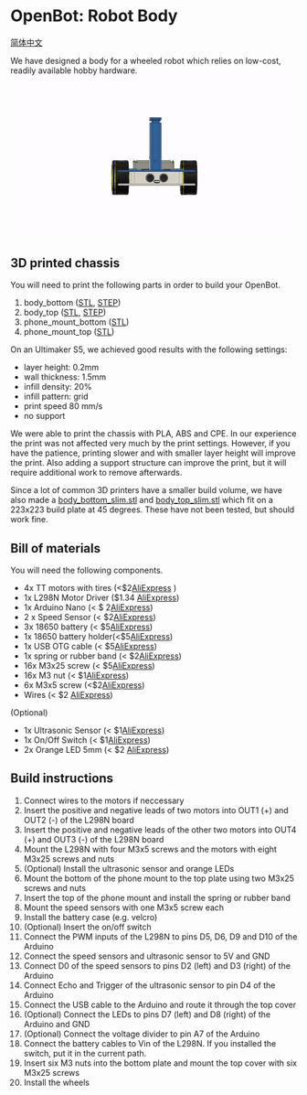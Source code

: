 
# OpenBot: Robot Body
[简体中文](./doc_chinese.md)

We have designed a body for a wheeled robot which relies on low-cost, readily available hobby hardware. 
![Assembly](../docs/images/assembly.gif)

## 3D printed chassis
You will need to print the following parts in order to build your OpenBot. 
1) body_bottom ([STL](body_bottom.stl), [STEP](body_bottom.step))
2) body_top ([STL](body_top.stl), [STEP](body_top.step))
3) phone_mount_bottom ([STL](phone_mount_bottom.stl))
4) phone_mount_top ([STL](phone_mount_top.stl))

On an Ultimaker S5, we achieved good results with the following settings:
- layer height: 0.2mm
- wall thickness: 1.5mm
- infill density: 20%
- infill pattern: grid
- print speed 80 mm/s
- no support

We were able to print the chassis with PLA, ABS and CPE. In our experience the print was not affected very much by the print settings. However, if you have the patience, printing slower and with smaller layer height will improve the print. Also adding a support structure can improve the print, but it will require additional work to remove afterwards.

Since a lot of common 3D printers have a smaller build volume, we have also made a [body_bottom_slim.stl](body_bottom_slim.stl) and [body_top_slim.stl](body_top_slim.stl) which fit on a 223x223 build plate at 45 degrees. These have not been tested, but should work fine.

## Bill of materials
You will need the following components.
- 4x TT motors with tires (<$2[AliExpress](https://www.aliexpress.com/item/4000126948489.html?spm=a2g0o.productlist.0.0.15293359bK54gA&algo_pvid=75eb3a47-44d5-4f6c-9ea0-e758f0d08837&algo_expid=75eb3a47-44d5-4f6c-9ea0-e758f0d08837-3&btsid=0bb47a2215986857911752326e0253&ws_ab_test=searchweb0_0,searchweb201602_,searchweb201603_) )
- 1x L298N Motor Driver ($1.34 [AliExpress](https://www.aliexpress.com/item/32994608743.html?spm=a2g0o.productlist.0.0.b8be157eJVP5lY&algo_pvid=088ff2ac-a4ec-4b17-be43-92254d84f9fa&algo_expid=088ff2ac-a4ec-4b17-be43-92254d84f9fa-1&btsid=0bb47a2215986861645618336e0253&ws_ab_test=searchweb0_0,searchweb201602_,searchweb201603_))
- 1x Arduino Nano (< $ 2[AliExpress](https://www.aliexpress.com/item/32866959979.html?spm=a2g0o.productlist.0.0.d78d3391GJVFfZ&algo_pvid=da4460e1-407b-4132-a0db-947a431ab822&algo_expid=da4460e1-407b-4132-a0db-947a431ab822-0&btsid=0bb47a2215986862077318889e0253&ws_ab_test=searchweb0_0,searchweb201602_,searchweb201603_ ))
- 2 x Speed Sensor (< $2[AliExpress](https://www.aliexpress.com/i/32990256417.html))
- 3x 18650 battery (< $5[AliExpress](https://www.aliexpress.com/item/32324914059.html?spm=a2g0o.productlist.0.0.2e8f4b074mHrYv&algo_pvid=fc2f97ca-c64c-43c1-a4b8-e9e7fe81cb09&algo_expid=fc2f97ca-c64c-43c1-a4b8-e9e7fe81cb09-0&btsid=0bb47a2215986864108333405e0253&ws_ab_test=searchweb0_0,searchweb201602_,searchweb201603_))
- 1x 18650 battery holder(<$5[AliExpress](https://www.aliexpress.com/item/33037738446.html?spm=a2g0o.productlist.0.0.5c602568XlNOGM&algo_pvid=b667d7dc-7798-4fbc-8fbc-760fd4ebc4ef&algo_expid=b667d7dc-7798-4fbc-8fbc-760fd4ebc4ef-0&btsid=0bb47a2215986864956914727e0253&ws_ab_test=searchweb0_0,searchweb201602_,searchweb201603_))
- 1x USB OTG cable (< $5[AliExpress](https://www.aliexpress.com/item/10000339378239.html?spm=a2g0o.productlist.0.0.31ae865fVUECCV&algo_pvid=c08f70c5-2e72-4324-b4c5-7734842d5b24&algo_expid=c08f70c5-2e72-4324-b4c5-7734842d5b24-1&btsid=0bb47a2215986866303645934e0253&ws_ab_test=searchweb0_0,searchweb201602_,searchweb201603_))
- 1x spring or rubber band (< $2[AliExpress](https://www.aliexpress.com/item/33046502168.html?spm=a2g0o.productlist.0.0.45964bccXYBjIU&algo_pvid=1ee2f573-9d37-4855-ac91-9aec2c00151c&algo_expid=1ee2f573-9d37-4855-ac91-9aec2c00151c-1&btsid=0bb47a2215986886760396354e0297&ws_ab_test=searchweb0_0,searchweb201602_,searchweb201603_))
- 16x M3x25 screw (< $5[AliExpress](https://www.aliexpress.com/item/32850849521.html?spm=a2g0o.productlist.0.0.605d7959tDbcCu&algo_pvid=e2d60094-7a8a-46b2-b6df-ff08abecadfa&algo_expid=e2d60094-7a8a-46b2-b6df-ff08abecadfa-0&btsid=0bb47a2215986878981485610e029a&ws_ab_test=searchweb0_0,searchweb201602_,searchweb201603_))
- 16x M3 nut (< $1[AliExpress](https://www.aliexpress.com/item/32977174437.html?spm=a2g0o.productlist.0.0.4ecb4db1RlFaMC&algo_pvid=5227fb58-7578-4afd-af6b-bd2583ae0bcd&algo_expid=5227fb58-7578-4afd-af6b-bd2583ae0bcd-0&btsid=0b01114515986880925225032e85af&ws_ab_test=searchweb0_0,searchweb201602_,searchweb201603_))
- 6x M3x5 screw (<$2[AliExpress](https://www.aliexpress.com/item/32892594230.html?spm=a2g0o.productlist.0.0.21d63d1bmXjnRZ&algo_pvid=dc03fc60-3866-4e8c-a866-38a228c28eb5&algo_expid=dc03fc60-3866-4e8c-a866-38a228c28eb5-0&btsid=0bb47a1a15986884625777576e47f9&ws_ab_test=searchweb0_0,searchweb201602_,searchweb201603_))
- Wires (< $2 [AliExpress](https://www.aliexpress.com/item/4000766001685.html?spm=a2g0o.productlist.0.0.2a3b4533ROQOjj&algo_pvid=22f23780-d35e-4362-a277-1dab548bb846&algo_expid=22f23780-d35e-4362-a277-1dab548bb846-5&btsid=0b01114515986882153336964e85af&ws_ab_test=searchweb0_0,searchweb201602_,searchweb201603_))

(Optional)
- 1x Ultrasonic Sensor (< $1[AliExpress](https://www.aliexpress.com/item/32713522570.html?spm=a2g0o.productlist.0.0.798110f86VwFId&algo_pvid=aa665343-c450-4ded-8d6a-6cef7e7f0af2&algo_expid=aa665343-c450-4ded-8d6a-6cef7e7f0af2-0&btsid=0bb47a1a15986882673204579e47f9&ws_ab_test=searchweb0_0,searchweb201602_,searchweb201603_))
- 1x On/Off Switch (< $1[AliExpress](https://www.aliexpress.com/item/1000005699023.html?spm=a2g0o.productlist.0.0.1a6c7fb71FhAHs&algo_pvid=aecb292e-471e-4598-99f5-4f74161ddd75&algo_expid=aecb292e-471e-4598-99f5-4f74161ddd75-1&btsid=0bb47a1a15986883373795667e47f9&ws_ab_test=searchweb0_0,searchweb201602_,searchweb201603_))
- 2x Orange LED 5mm (< $2 [AliExpress](https://www.aliexpress.com/item/4000329069943.html?spm=a2g0o.productlist.0.0.61c2172d8P9Xa3&algo_pvid=b2723730-97d9-413c-96b9-ed257265ad2d&algo_expid=b2723730-97d9-413c-96b9-ed257265ad2d-5&btsid=0bb47a1a15986884170516963e47f9&ws_ab_test=searchweb0_0,searchweb201602_,searchweb201603_))

## Build instructions
1) Connect wires to the motors if neccessary
2) Insert the positive and negative leads of two motors into OUT1 (+) and OUT2 (-) of the L298N board
3) Insert the positive and negative leads of the other two motors into OUT4 (+) and OUT3 (-) of the L298N board
4) Mount the L298N with four M3x5 screws and the motors with eight M3x25 screws and nuts
5) (Optional) Install the ultrasonic sensor and orange LEDs
6) Mount the bottom of the phone mount to the top plate using two M3x25 screws and nuts
7) Insert the top of the phone mount and install the spring or rubber band
8) Mount the speed sensors with one M3x5 screw each
9) Install the battery case (e.g. velcro)
10) (Optional) Insert the on/off switch
11) Connect the PWM inputs of the L298N to pins D5, D6, D9 and D10 of the Arduino
12) Connect the speed sensors and ultrasonic sensor to 5V and GND
13) Connect D0 of the speed sensors to pins D2 (left) and D3 (right) of the Arduino
14) Connect Echo and Trigger of the ultrasonic sensor to pin D4 of the Arduino
15) Connect the USB cable to the Arduino and route it through the top cover
16) (Optional) Connect the LEDs to pins D7 (left) and D8 (right) of the Arduino and GND
17) (Optional) Connect the voltage divider to pin A7 of the Arduino
18) Connect the battery cables to Vin of the L298N. If you installed the switch, put it in the current path.
19) Insert six M3 nuts into the bottom plate and mount the top cover with six M3x25 screws
20) Install the wheels
